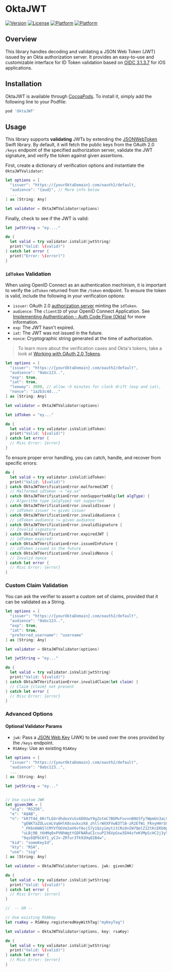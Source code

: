 # OktaJWT

[![Version](https://img.shields.io/cocoapods/v/OktaJWT.svg?style=flat)](http://cocoapods.org/pods/OktaJWT)
[![License](https://img.shields.io/cocoapods/l/OktaJWT.svg?style=flat)](http://cocoapods.org/pods/OktaJWT)
[![Platform](https://img.shields.io/cocoapods/p/OktaJWT.svg?style=flat)](http://cocoapods.org/pods/OktaJWT)
[![Platform](https://img.shields.io/badge/swift-4.2-green.svg?style=flat)](http://cocoapods.org/pods/OktaJWT)

## Overview

This library handles decoding and validating a JSON Web Token (JWT) issued by an Okta authorization server. It provides an easy-to-use and customizable interface for ID Token validation based on [OIDC 3.1.3.7](http://openid.net/specs/openid-connect-core-1_0.html#IDTokenValidation) for iOS applications.

## Installation

OktaJWT is available through [CocoaPods](http://cocoapods.org). To install it, simply add the following line to your Podfile:

```ruby
pod 'OktaJWT'
```

## Usage

This library supports **validating** JWTs by extending the [JSONWebToken](https://github.com/kreactive/JSONWebToken) Swift library. By default, it will fetch the public keys from the OAuth 2.0 `/keys` endpoint of the specified authorization server, validate the JWT signature, and verify the token against given assertions.

First, create a dictionary of verification options and instantiate the `OktaJWTValidator`:

```swift
let options = [
  "issuer": "https://{yourOktaDomain}.com/oauth2/default,
  "audience": "{aud}", // More info below
  ...
] as [String: Any]

let validator = OktaJWTValidator(options)
```

Finally, check to see if the JWT is valid:

```swift
let jwtString = "ey...."

do {
  let valid = try validator.isValid(jwtString)
  print("Valid: \(valid)")
} catch let error {
  print("Error: \(error)")
}
```

### `idToken` Validation

When using OpenID Connect as an authentication mechinism, it is important to verify the `idToken` returned from the `/token` endpoint. To ensure the token is valid, include the following in your verification options:

- `issuer`: OAuth 2.0 [authorization server](https://developer.okta.com/authentication-guide/implementing-authentication/set-up-authz-server) minting the `idToken`.
- `audience`: The `clientID` of your OpenID Connect Application. See [Implementing Authentication - Auth Code Flow (Okta)](https://developer.okta.com/authentication-guide/implementing-authentication/auth-code-pkce) for more information.
- `exp`: The JWT hasn't expired.
- `iat`: The JWT was not issued in the future.
- `nonce`: Cryptographic string generated at the time of authorization.

> To learn more about the verification cases and Okta's tokens, take a look at [Working with OAuth 2.0 Tokens](https://developer.okta.com/authentication-guide/tokens/validating-id-tokens).

```swift
let options = [
  "issuer": "https://{yourOktaDomain}.com/oauth2/default",
  "audience": "0abc123..",
  "exp": true,
  "iat": true,
  "leeway": 3000, // allow ~5 minutes for clock drift (exp and iat),
  "nonce": "1a2b3c4d..."
] as [String: Any]

let validator = OktaJWTValidator(options)

let idToken = "ey..."

do {
  let valid = try validator.isValid(idToken)
  print("Valid: \(valid)")
} catch let error {
  // Misc Error: {error}
}
```

To ensure proper error handling, you can catch, handle, and recover from specific errors:

```swift
do {
  let valid = try validator.isValid(idToken)
  print("Valid: \(valid)")
} catch OktaJWTVerificationError.malformedJWT {
  // Malformed idToken -> "ey.xx"
} catch OktaJWTVerificationError.nonSupportedAlg(let algType) {
  // Algorithm type {algType} not supported
} catch OktaJWTVerificationError.invalidIssuer {
  // idToken issuer != given issuer
} catch OktaJWTVerificationError.invalidAudience {
  // idToken audience != given audience
} catch OktaJWTVerificationError.invalidSignature {
  // Invalid signature
} catch OktaJWTVerificationError.expiredJWT {
  // idToken expired!
} catch OktaJWTVerificationError.issuedInFuture {
  // idToken issued in the future
} catch OktaJWTVerificationError.invalidNonce {
  // Invalid nonce
} catch let error {
  // Misc Error: {error}
}
```

### Custom Claim Validation

You can ask the verifier to assert a custom set of claims, provided that it can be validated as a String.

```swift
let options = [
  "issuer": "https://{yourOktaDomain}.com/oauth2/default",
  "audience": "0abc123..",
  "exp": true,
  "iat": true,
  "preferred_username": "username"
] as [String: Any]

let validator = OktaJWTValidator(options)

let jwtString = "ey..."

do {
  let valid = try validator.isValid(jwtString)
  print("Valid: \(valid)")
} catch OktaJWTVerificationError.invalidClaim(let claim) {
  // Claim {claim} not present
} catch let error {
  // Misc Error: {error}
}
```

### Advanced Options

#### Optional Validator Params

- `jwk`: Pass a [JSON Web Key](https://tools.ietf.org/html/rfc7517) (JWK) to be used over the ones provided by the `/keys` endpoint.
- `RSAKey`: Use an existing `RSAKey`

```swift
let options = [
  "issuer": "https://{yourOktaDomain}.com/oauth2/default",
  "audience": "0abc123..",
  ...
] as [String: Any]

let jwtString = "ey..."


// Use custom JWK
let givenJWK = [
  "alg": "RS256",
  "e": "AQAB",
  "n": "kR7T4d_6RrTLQ4rdhdexVsGs6D0UwY9gZotmC7BEMvFovvnB0U3fy7WpmUn3aL9ooUJuDj19h17l3" +
       "gENKTaZOLucmLVq6HlK8coukxzk8_zhllrWXXFVwB3TlB-zR2EfWi_FKnyHHrSQ0lb1RfO7wberhy" +
       "_FK6n6WA5lCMYVfOGVm3aV6vfAojS7y1QzyimytitCRsOnIW7QmlZ1ZtKcEKb0pGdwSAAj-OSldZL" +
       "uLBj9B_t6HMq0xPVNhWgtYGDFNARaCIcvuP236VpGsw3EH4zfeKVMpScHC2j3y5JvMefn_iVgBzW7" +
       "9qs6QPbC6Y1_yCJv-ZRfur3Tk92Hq82B4w",
  "kid": "someKeyId",
  "kty": "RSA",
  "use": "sig"
] as [String: Any]

let validator = OktaJWTValidator(options, jwk: givenJWK)

do {
  let valid = try validator.isValid(jwtString)
  print("Valid: \(valid)")
} catch let error {
  // Misc Error: {error}
}

//  -- OR --

// Use existing RSAKey
let rsaKey = RSAKey.registeredKeyWithTag("myKeyTag")

let validator = OktaJWTValidator(options, key: rsaKey)

do {
  let valid = try validator.isValid(jwtString)
  print("Valid: \(valid)")
} catch let error {
  // Misc Error: {error}
}
```

